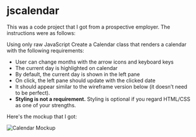 jscalendar
==========

This was a code project that I got from a prospective employer.  The instructions were as follows:

Using only raw JavaScript Create a Calendar class that renders a calendar with the following requirements:

* User can change months with the arrow icons and keyboard keys
* The current day is highlighted on calendar
* By default, the current day is shown in the left pane
* On click, the left pane should update with the clicked date
* It should appear similar to the wireframe version below (it doesn’t need to be perfect).
* __Styling is not a requirement.__ Styling is optional if you regard HTML/CSS as one of your strengths.

Here's the mockup that I got:

![Calendar Mockup](http://revmc.github.io/jscalendar/calendar.png "Calendar Mockup")